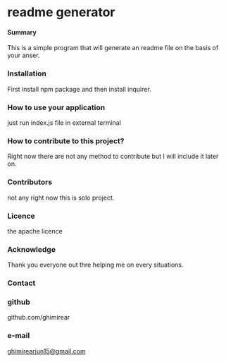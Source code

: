 # readme generator
#### Summary 
This is a simple program that will generate an readme file on the basis of your anser.
### Installation 
First install npm package and then install inquirer. 
### How to use your application 
just run index.js file in external terminal
### How to contribute to this project?
Right now there are not any method to contribute but I will include it later on.
### Contributors 
not any right now this is solo project.
### Licence 
the apache licence
### Acknowledge 
Thank you everyone out thre helping me on every situations.
### Contact
### github 
github.com/ghimirear
### e-mail
ghimirearjun15@gmail.com
